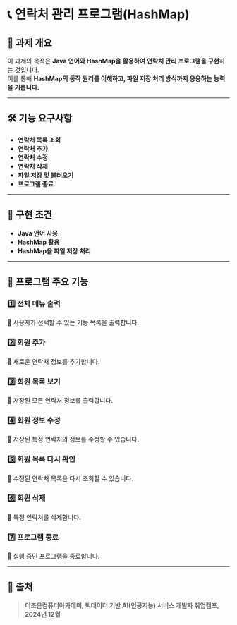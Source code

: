 # 📞 연락처 관리 프로그램(HashMap)

## 📌 과제 개요
이 과제의 목적은 **Java 언어와 HashMap을 활용하여 연락처 관리 프로그램을 구현**하는 것입니다.  
이를 통해 **HashMap의 동작 원리를 이해하고, 파일 저장 처리 방식까지 응용하는 능력을 기릅니다.**  

---

## 🛠️ **기능 요구사항**
- **연락처 목록 조회**
- **연락처 추가**
- **연락처 수정**
- **연락처 삭제**
- **파일 저장 및 불러오기**
- **프로그램 종료**

---

## 🚀 **구현 조건**
- **Java 언어 사용**
- **HashMap 활용**
- **HashMap을 파일 저장 처리**

---

## 📝 **프로그램 주요 기능**
### 1️⃣ **전체 메뉴 출력**
🔹 사용자가 선택할 수 있는 기능 목록을 출력합니다.

### 2️⃣ **회원 추가**
🔹 새로운 연락처 정보를 추가합니다.

### 3️⃣ **회원 목록 보기**
🔹 저장된 모든 연락처 정보를 출력합니다.

### 4️⃣ **회원 정보 수정**
🔹 저장된 특정 연락처의 정보를 수정할 수 있습니다.

### 5️⃣ **회원 목록 다시 확인**
🔹 수정된 연락처 목록을 다시 조회할 수 있습니다.

### 6️⃣ **회원 삭제**
🔹 특정 연락처를 삭제합니다.

### 7️⃣ **프로그램 종료**
🔹 실행 중인 프로그램을 종료합니다.

---

## 📢 출처
> **더조은컴퓨터아카데미, 빅데이터 기반 AI(인공지능) 서비스 개발자 취업캠프, 2024년 12월**
